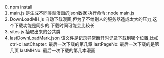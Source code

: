 
0. npm install 
1. main.js 是生成不同类型漫画的json数据 执行命令: node main.js
2. DownLoadMH.js 自动下载漫画,但为了不给别人的服务器造成太大的压力,这个下载功能是同步的.下载时间可能会比较长
3. sites.js 抽取出来的公共类
4. lastDownLoadMark.json 该文件是记录异常断开时记录下载到哪个位置,比如ctrl-c
	lastChapter: 最后一次下载的第几章
	lastPageNo: 最后一次下载的是第几页
	lastMHNo: 最后一次下载的第几本漫画
